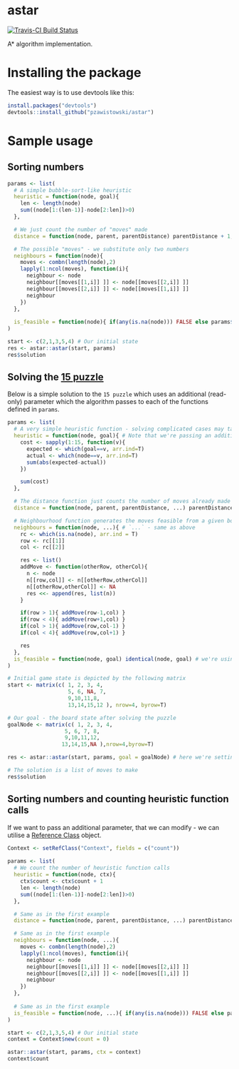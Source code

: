 # astar 
[![Travis-CI Build Status](https://travis-ci.org/pzawistowski/astar.svg?branch=master)](https://travis-ci.org/pzawistowski/astar)

A* algorithm implementation.


# Installing the package

The easiest way is to use devtools like this:

```R
install.packages("devtools")
devtools::install_github("pzawistowski/astar")
```

# Sample usage

## Sorting numbers
```R
params <- list(
  # A simple bubble-sort-like heuristic
  heuristic = function(node, goal){
    len <- length(node)
    sum((node[1:(len-1)]-node[2:len])>0)
  },

  # We just count the number of "moves" made
  distance = function(node, parent, parentDistance) parentDistance + 1,

  # The possible "moves" - we substitute only two numbers
  neighbours = function(node){
    moves <- combn(length(node),2)
    lapply(1:ncol(moves), function(i){
      neighbour <- node
      neighbour[[moves[[1,i]] ]] <- node[[moves[[2,i]] ]]
      neighbour[[moves[[2,i]] ]] <- node[[moves[[1,i]] ]]
      neighbour
    })
  },
  
  is_feasible = function(node){ if(any(is.na(node))) FALSE else params$heuristic(node,NULL) == 0}
)

start <- c(2,1,3,5,4) # Our initial state
res <- astar::astar(start, params)
res$solution
```

## Solving the [15 puzzle](https://en.wikipedia.org/wiki/15_puzzle)

Below is a simple solution to the `15 puzzle` which uses an additional (read-only)
parameter which the algorithm passes to each of the functions defined in `params`.
```R
params <- list(
  # A very simple heuristic function - solving complicated cases may take a long time
  heuristic = function(node, goal){ # Note that we're passing an additional parameter `goal` here
    cost <- sapply(1:15, function(v){
      expected <- which(goal==v, arr.ind=T)
      actual <- which(node==v, arr.ind=T)
      sum(abs(expected-actual))
    })

    sum(cost)
  },

  # The distance function just counts the number of moves already made
  distance = function(node, parent, parentDistance, ...) parentDistance+1, # `...` basically says that we're ignoring the additional `goal` parameter

  # Neighbourhood function generates the moves feasible from a given board configuration
  neighbours = function(node, ...){ # `...` - same as above
    rc <- which(is.na(node), arr.ind = T)
    row <- rc[[1]]
    col <- rc[[2]]

    res <- list()
    addMove <- function(otherRow, otherCol){
      n <- node
      n[[row,col]] <- n[[otherRow,otherCol]]
      n[[otherRow,otherCol]] <- NA
      res <<- append(res, list(n))
    }

    if(row > 1){ addMove(row-1,col) }
    if(row < 4){ addMove(row+1,col) }
    if(col > 1){ addMove(row,col-1) }
    if(col < 4){ addMove(row,col+1) }

    res
  },
  is_feasible = function(node, goal) identical(node, goal) # we're using `goal` again
)

# Initial game state is depicted by the following matrix
start <- matrix(c( 1, 2, 3, 4,
                   5, 6, NA, 7,
                   9,10,11,8,
                   13,14,15,12 ), nrow=4, byrow=T)

# Our goal - the board state after solving the puzzle
goalNode <- matrix(c( 1, 2, 3, 4,
                  5, 6, 7, 8,
                  9,10,11,12,
                 13,14,15,NA ),nrow=4,byrow=T)

res <- astar::astar(start, params, goal = goalNode) # here we're setting the value for `goal` 

# The solution is a list of moves to make
res$solution
```


## Sorting numbers and counting heuristic function calls

If we want to pass an additional parameter, that we can modify - we can utilise a [Reference Class](http://adv-r.had.co.nz/R5.html)
object.
```R
Context <- setRefClass("Context", fields = c("count"))
    
params <- list(
  # We count the number of heuristic function calls
  heuristic = function(node, ctx){
    ctx$count <- ctx$count + 1
    len <- length(node)
    sum((node[1:(len-1)]-node[2:len])>0)
  },

  # Same as in the first example
  distance = function(node, parent, parentDistance, ...) parentDistance + 1,

  # Same as in the first example
  neighbours = function(node, ...){
    moves <- combn(length(node),2)
    lapply(1:ncol(moves), function(i){
      neighbour <- node
      neighbour[[moves[[1,i]] ]] <- node[[moves[[2,i]] ]]
      neighbour[[moves[[2,i]] ]] <- node[[moves[[1,i]] ]]
      neighbour
    })
  },
  
  # Same as in the first example
  is_feasible = function(node, ...){ if(any(is.na(node))) FALSE else params$heuristic(node,NULL) == 0}
)

start <- c(2,1,3,5,4) # Our initial state
context = Context$new(count = 0)

astar::astar(start, params, ctx = context)
context$count

```